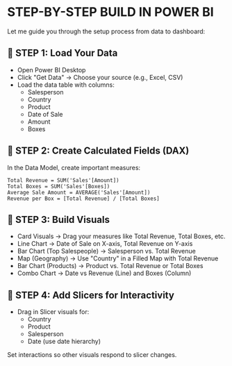 # STEP-BY-STEP BUILD IN POWER BI
Let me guide you through the setup process from data to dashboard:

## 🔶 STEP 1: Load Your Data

- Open Power BI Desktop
- Click "Get Data" → Choose your source (e.g., Excel, CSV)
- Load the data table with columns:
    - Salesperson
    - Country
    - Product
    - Date of Sale
    - Amount
    - Boxes

## 🔶 STEP 2: Create Calculated Fields (DAX)

In the Data Model, create important measures:

```
Total Revenue = SUM('Sales'[Amount])
Total Boxes = SUM('Sales'[Boxes])
Average Sale Amount = AVERAGE('Sales'[Amount])
Revenue per Box = [Total Revenue] / [Total Boxes]
```

## 🔶 STEP 3: Build Visuals

- Card Visuals → Drag your measures like Total Revenue, Total Boxes, etc.
- Line Chart → Date of Sale on X-axis, Total Revenue on Y-axis
- Bar Chart (Top Salespeople) → Salesperson vs. Total Revenue
- Map (Geography) → Use "Country" in a Filled Map with Total Revenue
- Bar Chart (Products) → Product vs. Total Revenue or Total Boxes
- Combo Chart → Date vs Revenue (Line) and Boxes (Column)

## 🔶 STEP 4: Add Slicers for Interactivity

- Drag in Slicer visuals for:
    - Country
    - Product
    - Salesperson
    - Date (use date hierarchy)

Set interactions so other visuals respond to slicer changes.
